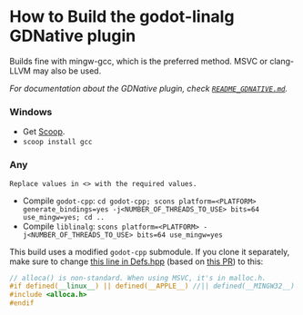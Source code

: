# How to Build the godot-linalg GDNative plugin

Builds fine with mingw-gcc, which is the preferred method. MSVC or clang-LLVM may also be used.

*For documentation about the GDNative plugin, check [`README_GDNATIVE.md`](README_GDNATIVE.md).*

### Windows
  - Get [Scoop](https://scoop.sh/).
  - `scoop install gcc`

### Any
    Replace values in <> with the required values.
  - Compile `godot-cpp`: `cd godot-cpp; scons platform=<PLATFORM> generate_bindings=yes -j<NUMBER_OF_THREADS_TO_USE> bits=64 use_mingw=yes; cd ..`
  - Compile `liblinalg`: `scons platform=<PLATFORM> -j<NUMBER_OF_THREADS_TO_USE> bits=64 use_mingw=yes`

This build uses a modified `godot-cpp` submodule. If you clone it separately, make sure to change [this line in Defs.hpp](https://github.com/godotengine/godot-cpp/blob/cd69b58bb6a9c804e27054b6e29a136453a00f04/include/core/Defs.hpp#L65) (based on [this PR](https://github.com/godotengine/godot-cpp/pull/415)) to this:
```cpp
// alloca() is non-standard. When using MSVC, it's in malloc.h.
#if defined(__linux__) || defined(__APPLE__) //|| defined(__MINGW32__)
#include <alloca.h>
#endif
```
